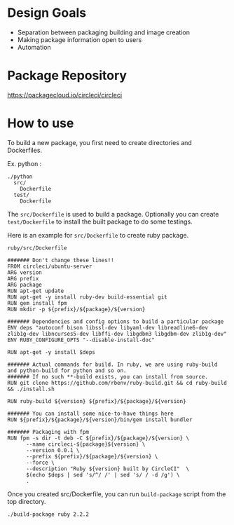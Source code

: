 # Design Goals
- Separation between packaging building and image creation
- Making package information open to users
- Automation

# Package Repository
https://packagecloud.io/circleci/circleci

# How to use
To build a new package, you first need to create directories and Dockerfiles.

Ex. python :

```
./python
  src/
    Dockerfile
  test/
    Dockerfile
```

The `src/Dockerfile` is used to build a package. Optionally you can create `test/Dockerfile` to install the built package to do some testings.

Here is an example for `src/Dockerfile` to create ruby package.

`ruby/src/Dockerfile`

```
####### Don't change these lines!!
FROM circleci/ubuntu-server
ARG version
ARG prefix
ARG package
RUN apt-get update
RUN apt-get -y install ruby-dev build-essential git
RUN gem install fpm
RUN mkdir -p ${prefix}/${package}/${version}

####### Dependencies and config options to build a particular package
ENV deps "autoconf bison libssl-dev libyaml-dev libreadline6-dev zlib1g-dev libncurses5-dev libffi-dev libgdbm3 libgdbm-dev zlib1g-dev"
ENV RUBY_CONFIGURE_OPTS "--disable-install-doc"

RUN apt-get -y install $deps

####### Actual commands for build. In ruby, we are using ruby-build and python-build for python and so on.
####### If no such **-build exists, you can install from source.
RUN git clone https://github.com/rbenv/ruby-build.git && cd ruby-build && ./install.sh

RUN ruby-build ${version} ${prefix}/${package}/${version}

####### You can install some nice-to-have things here
RUN ${prefix}/${package}/${version}/bin/gem install bundler

####### Packaging with fpm
RUN fpm -s dir -t deb -C ${prefix}/${package}/${version} \
      --name circleci-${package}${version} \
      --version 0.0.1 \
      --prefix ${prefix}/${package}/${version} \
      --force \
      --description "Ruby ${version} built by CircleCI"  \
      $(echo $deps | sed 's/^/ /' | sed 's/ / -d /g') \
      .
```

Once you created src/Dockerfile, you can run `build-package` script from the top directory.

```
./build-package ruby 2.2.2
```
